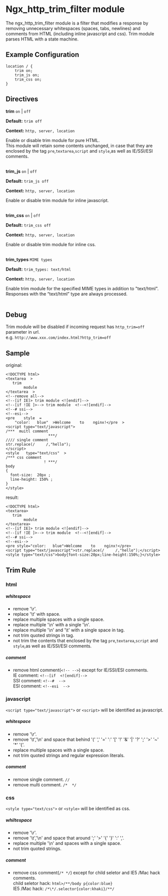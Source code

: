# Ngx_http_trim_filter module

The ngx_http_trim_filter module is a filter that modifies a response by removing unnecessary whitespaces 
(spaces, tabs, newlines) and comments from HTML (including inline javascript and css). Trim module parses 
HTML with a state machine.


## Example Configuration

    location / {
        trim on;
        trim_js on;
        trim_css on;
    }

## Directives

**trim** `on` | `off`

**Default:** `trim off`

**Context:** `http, server, location` 
     
Enable or disable trim module for pure HTML.  
This module will retain some contents unchanged, in case that they are enclosed by the tag `pre`,`textarea`,`script` and `style`,as well as IE/SSI/ESI comments.  
<br/>


**trim_js** `on` | `off`

**Default:** `trim_js off`

**Context:** `http, server, location` 
     
Enable or disable trim module for inline javascript.  
<br/>


**trim_css** `on` | `off`

**Default:** `trim_css off`

**Context:** `http, server, location` 
     
Enable or disable trim module for inline css.  
<br/>


**trim_types** `MIME types`

**Default:** `trim_types: text/html`

**Context:** `http, server, location`

Enable trim module for the specified MIME types in addition to "text/html". Responses with the “text/html” type are always processed.  
<br/>


## Debug

Trim module will be disabled if incoming request has `http_trim=off` parameter in url.   
e.g.  `http://www.xxx.com/index.html?http_trim=off`  

## Sample
original:

    <!DOCTYPE html>
    <textarea  >
       trim
            module
    </textarea  >
    <!--remove all-->
    <!--[if IE]> trim module <![endif]-->
    <!--[if !IE ]>--> trim module  <!--<![endif]-->
    <!--# ssi-->
    <!--esi-->
    <pre    style  =
        "color:   blue"  >Welcome    to    nginx!</pre  >
    <script type="text/javascript">
    /***  muitl comment 
                       ***/
    //// single comment
    str.replace(/     /,"hello");
    </script>
    <style   type="text/css"  >
    /*** css comment
                     ! ***/
    body
    {
      font-size:  20px ;
      line-height: 150% ;
    }
    </style>
    
result:

    <!DOCTYPE html>
    <textarea>
       trim  
            module
    </textarea>
    <!--[if IE]> trim module <![endif]-->
    <!--[if !IE ]>--> trim module  <!--<![endif]-->
    <!--# ssi-->
    <!--esi-->
    <pre style="color:   blue">Welcome    to    nginx!</pre>
    <script type="text/javascript">str.replace(/     /,"hello");</script>
    <style type="text/css">body{font-size:20px;line-height:150%;}</style>


## Trim Rule

### html
##### whitespace
+ remove '\r'.
+ replace '\t' with space.
+ replace multiple spaces with a single space.
+ replace multiple '\n' with a single '\n'.
+ replace multiple '\n' and '\t' with a single space in tag.
+ not trim quoted strings in tag.
+ not trim the contents that enclosed by the tag `pre`,`textarea`,`script` and `style`,as well as IE/SSI/ESI comments.  

##### comment
+ remove html comment(`<!-- -->`)  except for IE/SSI/ESI comments.  
  IE comment: `<!--[if  <![endif]-->`  
  SSI comment: `<!--#  -->`  
  ESI comment: `<!--esi  -->`  


### javascript
`<script type="text/javascript">` or `<script>` will be identified as javascript.

##### whitespace
+ remove '\r'.
+ remove '\t','\n' and space that behind '(' ',' '=' ':' '[' '!' '&' '|' '?' ';' '>' '~' '*' '{'.
+ replace multiple spaces with a single space.
+ not trim quoted strings and regular expression literals.

##### comment
+ remove single comment. `//`
+ remove multi comment. `/*  */`


### css
`<style type="text/css">` or `<style>` will be identified as css.

##### whiltespace
+ remove '\r'.
+ remove '\t','\n' and space that around ';' '>' '{' '}' ':' ','.
+ replace multiple '\n' and spaces with a single space.
+ not trim quoted strings.

##### comment
+ remove css comment(`/* */`)  except for child seletor and IE5 /Mac hack comments.  
   child seletor hack: `html>/**/body p{color:blue}`  
   IE5 /Mac hack: `/*\*/.selector{color:khaki}/**/`  
